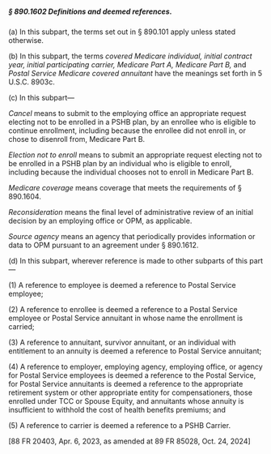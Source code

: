 ##### § 890.1602 Definitions and deemed references. #####

(a) In this subpart, the terms set out in § 890.101 apply unless stated otherwise.

(b) In this subpart, the terms *covered Medicare individual, initial contract year, initial participating carrier, Medicare Part A, Medicare Part B,* and *Postal Service Medicare covered annuitant* have the meanings set forth in 5 U.S.C. 8903c.

(c) In this subpart—

*Cancel* means to submit to the employing office an appropriate request electing not to be enrolled in a PSHB plan, by an enrollee who is eligible to continue enrollment, including because the enrollee did not enroll in, or chose to disenroll from, Medicare Part B.

*Election not to enroll* means to submit an appropriate request electing not to be enrolled in a PSHB plan by an individual who is eligible to enroll, including because the individual chooses not to enroll in Medicare Part B.

*Medicare coverage* means coverage that meets the requirements of § 890.1604.

*Reconsideration* means the final level of administrative review of an initial decision by an employing office or OPM, as applicable.

*Source agency* means an agency that periodically provides information or data to OPM pursuant to an agreement under § 890.1612.

(d) In this subpart, wherever reference is made to other subparts of this part—

(1) A reference to employee is deemed a reference to Postal Service employee;

(2) A reference to enrollee is deemed a reference to a Postal Service employee or Postal Service annuitant in whose name the enrollment is carried;

(3) A reference to annuitant, survivor annuitant, or an individual with entitlement to an annuity is deemed a reference to Postal Service annuitant;

(4) A reference to employer, employing agency, employing office, or agency for Postal Service employees is deemed a reference to the Postal Service, for Postal Service annuitants is deemed a reference to the appropriate retirement system or other appropriate entity for compensationers, those enrolled under TCC or Spouse Equity, and annuitants whose annuity is insufficient to withhold the cost of health benefits premiums; and

(5) A reference to carrier is deemed a reference to a PSHB Carrier.

[88 FR 20403, Apr. 6, 2023, as amended at 89 FR 85028, Oct. 24, 2024]